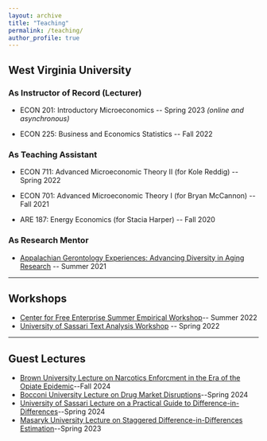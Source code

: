 ```yaml
---
layout: archive
title: "Teaching"
permalink: /teaching/
author_profile: true
---
```

## West Virginia University

### As Instructor of Record (Lecturer)
- ECON 201: Introductory Microeconomics -- Spring 2023 *(online and asynchronous)*

- ECON 225: Business and Economics Statistics -- Fall 2022

### As Teaching Assistant

- ECON 711: Advanced Microeconomic Theory II (for Kole Reddig) -- Spring 2022

- ECON 701: Advanced Microeconomic Theory I (for Bryan McCannon) -- Fall 2021

- ARE 187: Energy Economics (for Stacia Harper) -- Fall 2020


### As Research Mentor

- [Appalachian Gerontology Experiences: Advancing Diversity in Aging Research](https://age-adar.wvu.edu/home) -- Summer 2021

---

## Workshops
- [Center for Free Enterprise Summer Empirical Workshop](https://github.com/zachporreca/data_basics_in_R)-- Summer 2022
- [University of Sassari Text Analysis Workshop](https://github.com/zachporreca/text_analysis_workshop) -- Spring 2022

---

## Guest Lectures
- [Brown University Lecture on Narcotics Enforcment in the Era of the Opiate Epidemic](https://github.com/zachporreca/zachporreca.github.io/blob/master/files/narcotics_enforcement_opiates.pdf)--Fall 2024
- [Bocconi University Lecture on Drug Market Disruptions](https://github.com/zachporreca/zachporreca.github.io/blob/master/files/drug_market_crack_downs_lecture.pdf)--Spring 2024
- [University of Sassari Lecture on a Practical Guide to Difference-in-Differences](https://github.com/zachporreca/zachporreca.github.io/blob/master/files/did_lecture.pdf)--Spring 2024
- [Masaryk University Lecture on Staggered Difference-in-Differences Estimation](https://github.com/zachporreca/zachporreca.github.io/blob/master/files/DiD_Guest_Lecture-1.pdf)--Spring 2023
